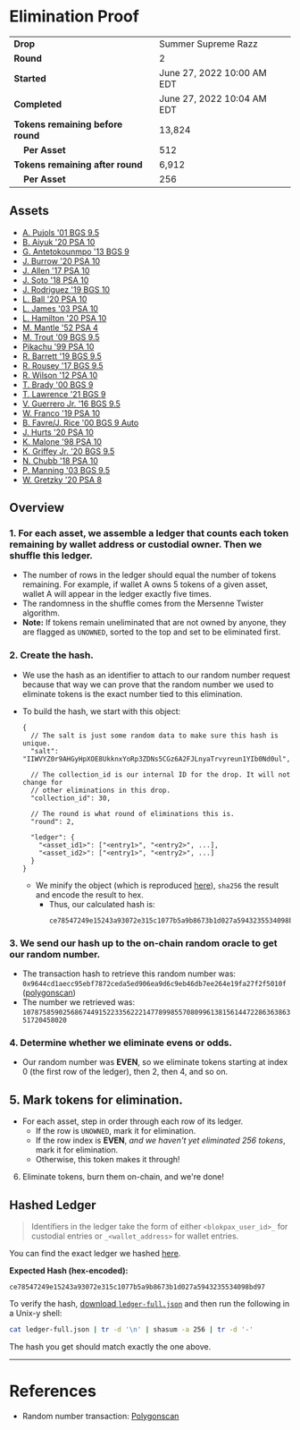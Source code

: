# Elimination Proof

|||
|---|---|
| **Drop** | Summer Supreme Razz |
| **Round** | 2 |
| **Started** | June 27, 2022 10:00 AM EDT |
| **Completed** | June 27, 2022 10:04 AM EDT |
| **Tokens remaining before round** | 13,824 |
| **&nbsp;&nbsp;&nbsp;&nbsp;Per Asset** | 512 |
| **Tokens remaining after round** | 6,912 |
| **&nbsp;&nbsp;&nbsp;&nbsp;Per Asset** | 256 |

## Assets

- [A. Pujols &#039;01 BGS 9.5](asset-1852.md)
- [B. Aiyuk &#039;20 PSA 10](asset-1853.md)
- [G. Antetokounmpo &#039;13 BGS 9](asset-1854.md)
- [J. Burrow &#039;20 PSA 10](asset-1855.md)
- [J. Allen &#039;17 PSA 10](asset-1856.md)
- [J. Soto &#039;18 PSA 10](asset-1857.md)
- [J. Rodriguez &#039;19 BGS 10](asset-1858.md)
- [L. Ball &#039;20 PSA 10](asset-1859.md)
- [L. James &#039;03 PSA 10](asset-1860.md)
- [L. Hamilton &#039;20 PSA 10](asset-1861.md)
- [M. Mantle &#039;52 PSA 4](asset-1862.md)
- [M. Trout &#039;09 BGS 9.5](asset-1863.md)
- [Pikachu &#039;99 PSA 10](asset-1864.md)
- [R. Barrett &#039;19 BGS 9.5](asset-1865.md)
- [R. Rousey &#039;17 BGS 9.5](asset-1866.md)
- [R. Wilson &#039;12 PSA 10](asset-1867.md)
- [T. Brady &#039;00 BGS 9](asset-1868.md)
- [T. Lawrence &#039;21 BGS 9](asset-1869.md)
- [V. Guerrero Jr. &#039;16 BGS 9.5](asset-1870.md)
- [W. Franco &#039;19 PSA 10](asset-1871.md)
- [B. Favre/J. Rice &#039;00 BGS 9 Auto](asset-2176.md)
- [J. Hurts &#039;20 PSA 10](asset-2177.md)
- [K. Malone &#039;98 PSA 10](asset-2178.md)
- [K. Griffey Jr. &#039;20 BGS 9.5](asset-2179.md)
- [N. Chubb &#039;18 PSA 10](asset-2180.md)
- [P. Manning &#039;03 BGS 9.5](asset-2181.md)
- [W. Gretzky &#039;20 PSA 8](asset-2182.md)

## Overview

### 1. For each asset, we assemble a ledger that counts each token remaining by wallet address or custodial owner. Then we shuffle this ledger.
- The number of rows in the ledger should equal the number of tokens remaining. For example, if wallet A owns 5 tokens of a given asset, wallet A will appear in the ledger exactly five times.
- The randomness in the shuffle comes from the Mersenne Twister algorithm.
- **Note:** If tokens remain uneliminated that are not owned by anyone, they are flagged as `UNOWNED`, sorted to the top and set to be eliminated first.

### 2. Create the hash.
- We use the hash as an identifier to attach to our random number request because that way we can prove that the random number we used to eliminate tokens is the exact number tied to this elimination.
- To build the hash, we start with this object:
  ```jsonc
  {
    // The salt is just some random data to make sure this hash is unique.
    "salt": "IIWVYZ0r9AHGyHpXOE8UkknxYoRp3ZDNs5CGz6A2FJLnyaTrvyreun1YIb0Nd0ul",

    // The collection_id is our internal ID for the drop. It will not change for
    // other eliminations in this drop.
    "collection_id": 30,

    // The round is what round of eliminations this is.
    "round": 2,

    "ledger": {
      "<asset_id1>": ["<entry1>", "<entry2>", ...],
      "<asset_id2>": ["<entry1>", "<entry2>", ...]
    }
  }
  ```

  - We minify the object (which is reproduced [here][ledger_full]), `sha256` the result and encode the result to hex.
    - Thus, our calculated hash is:
      ```plain
      ce78547249e15243a93072e315c1077b5a9b8673b1d027a5943235534098bd97
      ```

### 3. We send our hash up to the on-chain random oracle to get our random number.
  - The transaction hash to retrieve this random number was: `0x9644cd1aecc95ebf7872ceda5ed906ea9d6c9eb46db7ee264e19fa27f2f5010f` ([polygonscan][random_txn])
  - The number we retrieved was: `107875859025686744915223356222147789985570809961381561447228636386351720458020`

### 4. Determine whether we eliminate evens or odds.
  
  - Our random number was **EVEN**, so we eliminate tokens starting at index 0 (the first row of the ledger), then 2, then 4, and so on.
  
## 5. Mark tokens for elimination.
  - For each asset, step in order through each row of its ledger.
    - If the row is `UNOWNED`, mark it for elimination.
    - If the row index is **EVEN**, _and we haven't yet eliminated 256 tokens_, mark it for elimination.
    - Otherwise, this token makes it through!

6. Eliminate tokens, burn them on-chain, and we're done!

## Hashed Ledger

> Identifiers in the ledger take the form of either `<blokpax_user_id>_` for custodial entries or `_<wallet_address>` for wallet entries.

You can find the exact ledger we hashed [here][ledger_full].

**Expected Hash (hex-encoded):**
```
ce78547249e15243a93072e315c1077b5a9b8673b1d027a5943235534098bd97
```

To verify the hash, [download `ledger-full.json`][ledger_full] and then run the following in a Unix-y shell:

```bash
cat ledger-full.json | tr -d '\n' | shasum -a 256 | tr -d '-'
```

The hash you get should match exactly the one above.

---

# References

- Random number transaction: [Polygonscan][random_txn]

[random_txn]: https://polygonscan.com/tx/0x9644cd1aecc95ebf7872ceda5ed906ea9d6c9eb46db7ee264e19fa27f2f5010f
[ledger_full]: ledger-full.json
